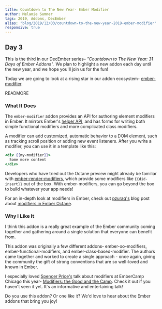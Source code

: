 ```yaml
---
title: Countdown to The New Year- Ember Modifier
author: Melanie Sumner
tags: 2019, Addons, DecEmber
alias: "blog/2019/12/03/countdown-to-the-new-year-2019-ember-modifier"
responsive: true
---
```


## Day 3

This is the third in our DecEmber series– _"Countdown to The New Year: 31 Days of Ember Addons"_. We plan to highlight a new addon each day until the new year, and we hope you'll join us for the fun!

Today we are going to look at a rising star in our addon ecosystem- [ember-modifier](https://emberobserver.com/addons/ember-modifier). 

READMORE

### What It Does

The `ember-modifier` addon provides an API for authoring element modifiers in Ember. It mirrors Ember's [helper API](https://api.emberjs.com/ember/3.14/classes/Ember.Templates.helpers), and has forms for writing both simple functional modifiers and more complicated class modifiers.

A modifier can add customized, automatic behavior to a DOM element, such as tracking scroll position or adding new event listeners. After you write a modifier, you can use it in a template like this:

```handlebars
<div {{my-modifier}}>
  Some more content
</div>
```

Developers who have tried out the Octane preview might already be familiar with [ember-render-modifiers](https://github.com/emberjs/ember-render-modifiers), which provide some modifiers like `{{did-insert}}` out of the box. With ember-modifiers, you can go beyond the box to build whatever your app needs! 

For an in-depth look at modifiers in Ember, check out [pzuraq's](https://github.com/pzuraq) blog post about [modifiers in Ember Octane](https://blog.emberjs.com/2019/03/06/coming-soon-in-ember-octane-part-4.html). 

### Why I Like It

I think this addon is a really great example of the Ember community coming together and gathering around a single solution that everyone can benefit from. 

This addon was originally a few different addons- ember-oo-modifiers, ember-functional-modifiers, and ember-class-based-modifier. The authors came together and worked to create a single approach - once again, giving the community the gift of strong conventions that are so well-loved and known in Ember. 

I especially loved [Spencer Price's](https://github.com/spencer516) talk about modifiers at EmberCamp Chicago this year- [Modifiers: the Good and the Camp](https://www.youtube.com/watch?v=Z6sHHYTz2cc). Check it out if you haven't seen it yet. It's an informative and entertaining talk!

Do you use this addon? Or one like it? We'd love to hear about the Ember addons that bring you joy!
